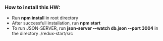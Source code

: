 <h3>How to install this HW:</h3>
<ul>
    <li>Run <b>npm install</b> in root directory</li>
    <li>After successfull installation, run <b>npm start</b></li>
    <li>To run JSON-SERVER, run <b>json-server --watch db.json --port 3004</b> in the directory ./redux-start/src</li>
</ul>



